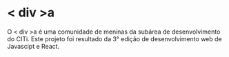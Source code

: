 # < div >a
O < div >a é uma comunidade de meninas da subárea de desenvolvimento do CITi. Este projeto foi resultado da 3° edição de desenvolvimento web de Javascipt e React.
